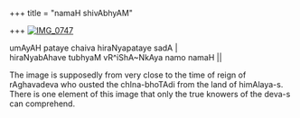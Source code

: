 +++
title = "namaH shivAbhyAM"

+++
[![IMG\_0747](https://i0.wp.com/farm5.static.flickr.com/4072/4276187944_f1d9169b41.jpg)](http://www.flickr.com/photos/24766652@N05/4276187944/ "IMG_0747 by somasushma, on Flickr")

umAyAH pataye chaiva hiraNyapataye sadA   |  
hiraNyabAhave tubhyaM vR^iShA\~NkAya namo namaH ||

The image is supposedly from very close to the time of reign of
rAghavadeva who ousted the chIna-bhoTAdi from the land of himAlaya-s.
 There is one element of this image that only the true knowers of the
deva-s can comprehend.
